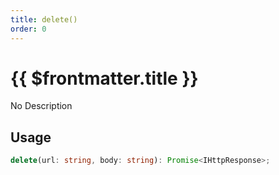 ```yaml
---
title: delete()
order: 0
---
```


# {{ $frontmatter.title }}

No Description

## Usage

```ts
delete(url: string, body: string): Promise<IHttpResponse>;
```
